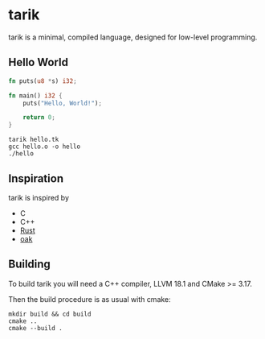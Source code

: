 # tarik

tarik is a minimal, compiled language, designed for low-level programming.

## Hello World

```rust
fn puts(u8 *s) i32;

fn main() i32 {
    puts("Hello, World!");

    return 0;
}
```

```shell
tarik hello.tk
gcc hello.o -o hello
./hello
```

## Inspiration

tarik is inspired by

- C
- C++
- [Rust](https://github.com/rust-lang/rust)
- [oak](https://github.com/adam-mcdaniel/oakc)

## Building

To build tarik you will need a C++ compiler, LLVM 18.1 and CMake >= 3.17.

Then the build procedure is as usual with cmake:

```shell
mkdir build && cd build
cmake ..
cmake --build .
```
